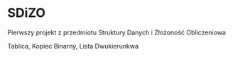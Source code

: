 # SDiZO
Pierwszy projekt z przedmiotu Struktury Danych i Złożoność Obliczeniowa

Tablica, Kopiec Binarny, Lista Dwukierunkwa
